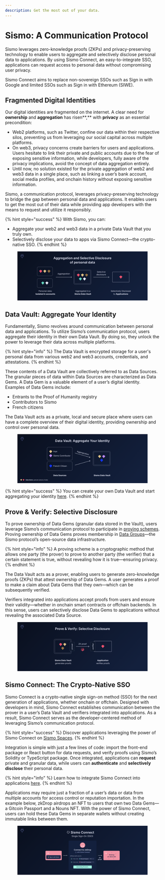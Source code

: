 ```yaml
---
description: Get the most out of your data.
---
```


# Sismo: A Communication Protocol

Sismo leverages zero-knowledge proofs (ZKPs) and privacy-preserving technology to enable users to aggregate and selectively disclose personal data to applications. By using Sismo Connect, an easy-to-integrate SSO, applications can request access to personal data without compromising user privacy.&#x20;

Sismo Connect aims to replace non-sovereign SSOs such as Sign in with Google and limited SSOs such as Sign in with Ethereum (SIWE).&#x20;

## Fragmented Digital Identities

Our digital identities are fragmented on the internet. A clear need for **ownership** and **aggregation** has risen**,** with **privacy** as an essential precondition:

* Web2 platforms, such as Twitter, confine our data within their respective silos, preventing us from leveraging our social capital across multiple platforms.
* On web3, privacy concerns create barriers for users and applications. Users hesitate to link their private and public accounts due to the fear of exposing sensitive information, while developers, fully aware of the privacy implications, avoid the concept of data aggregation entirely.
* Until now, no solution existed for the private aggregation of web2 and web3 data in a single place, such as linking a user’s bank account, social media profiles, and onchain history without exposing sensitive information.

Sismo, a communication protocol, leverages privacy-preserving technology to bridge the gap between personal data and applications. It enables users to get the most out of their data while providing app developers with the means to request and utilize it responsibly.

{% hint style="success" %}
With Sismo, you can:

* Aggregate your web2 and web3 data in a private Data Vault that you truly own.
* Selectively disclose your data to apps via Sismo Connect—the crypto-native SSO.
{% endhint %}

<figure><img src=".gitbook/assets/Landing page.png" alt=""><figcaption></figcaption></figure>

## Data Vault: Aggregate Your Identity

Fundamentally, Sismo revolves around communication between personal data and applications. To utilize Sismo’s communication protocol, users aggregate their identity in their own Data Vault. By doing so, they unlock the power to leverage their data across multiple platforms.

{% hint style="info" %}
The Data Vault is encrypted storage for a user's personal data from various web2 and web3 accounts, credentials, and attestations.
{% endhint %}

These contents of a Data Vault are collectively referred to as Data Sources. The granular pieces of data within Data Sources are characterized as Data Gems. A Data Gem is a valuable element of a user’s digital identity. Examples of Data Gems include:

* Entrants to the Proof of Humanity registry
* Contributors to Sismo
* French citizens

The Data Vault acts as a private, local and secure place where users can have a complete overview of their digital identity, providing ownership and control over personal data.

<figure><img src=".gitbook/assets/Aggregation.png" alt=""><figcaption></figcaption></figure>

{% hint style="success" %}
You can create your own Data Vault and start aggregating your identity [here](https://vault-beta.sismo.io/).
{% endhint %}

## Prove & Verify: Selective Disclosure

To prove ownership of Data Gems (granular data stored in the Vault), users leverage Sismo’s communication protocol to participate in [proving schemes](knowledge-base/resources/technical-concepts/proving-schemes/). Proving ownership of Data Gems proves membership in [Data Groups](knowledge-base/resources/technical-concepts/data-gems-and-data-groups.md)—the Sismo protocol’s open-source data infrastructure.

{% hint style="info" %}
A proving scheme is a cryptographic method that allows one party (the prover) to prove to another party (the verifier) that a certain statement is true, without revealing how it is true—ensuring privacy.
{% endhint %}

The Data Vault acts as a prover, enabling users to generate zero-knowledge proofs (ZKPs) that attest ownership of Data Gems. A user generates a proof to make a claim about Data Gems that they own—which can be subsequently verified.

Verifiers integrated into applications accept proofs from users and ensure their validity—whether in onchain smart contracts or offchain backends. In this sense, users can selectively disclose Data Gems to applications without revealing the associated Data Source.

<figure><img src=".gitbook/assets/Selective Disclosure.png" alt=""><figcaption></figcaption></figure>

## Sismo Connect: The Crypto-Native SSO

Sismo Connect is a crypto-native single sign-on method (SSO) for the next generation of applications, whether onchain or offchain. Designed with developers in mind, Sismo Connect establishes communication between the prover in a user’s Data Vault and verifiers integrated into applications. As a result, Sismo Connect serves as the developer-centered method of leveraging Sismo’s communication protocol.

{% hint style="success" %}
Discover applications leveraging the power of Sismo Connect on [Sismo Spaces](https://spaces.sismo.io/).
{% endhint %}

Integration is simple with just a few lines of code: import the front-end package or React button for data requests, and verify proofs using Sismo’s Solidity or TypeScript package. Once integrated, applications can **request** private and granular data, while users can **authenticate** and **selectively disclose** their personal data.

{% hint style="info" %}
Learn how to integrate Sismo Connect into applications [here](build-with-sismo-connect/overview.md).
{% endhint %}

Applications may require just a fraction of a user’s data or data from multiple accounts for access control or reputation importation. In the example below, zkDrop airdrops an NFT to users that own two Data Gems—a Gitcoin Passport and a Nouns NFT. With the power of Sismo Connect, users can hold these Data Gems in separate wallets without creating immutable links between them.

<figure><img src=".gitbook/assets/Sismo Connect.png" alt=""><figcaption></figcaption></figure>
